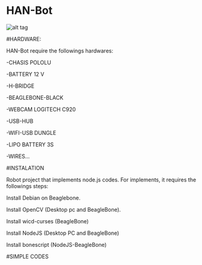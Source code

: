 HAN-Bot
=======

![alt tag](https://lh4.googleusercontent.com/-HB2qNywV7w8/VAAFvUpnX4I/AAAAAAAABt4/kapEv1VCOUQ/w779-h584-no/DSC04404.JPG)

#HARDWARE:

HAN-Bot require the followings hardwares:

-CHASIS POLOLU

-BATTERY 12 V

-H-BRIDGE

-BEAGLEBONE-BLACK

-WEBCAM LOGITECH C920

-USB-HUB

-WIFI-USB DUNGLE

-LIPO BATTERY 3S

-WIRES...

#INSTALATION

Robot project that implements node.js codes. For implements, it requires the followings steps:

Install Debian on Beaglebone.

Install OpenCV (Desktop pc and BeagleBone).

Install wicd-curses (BeagleBone)

Install NodeJS (Desktop PC and BeagleBone)

Install bonescript (NodeJS-BeagleBone)

#SIMPLE CODES
